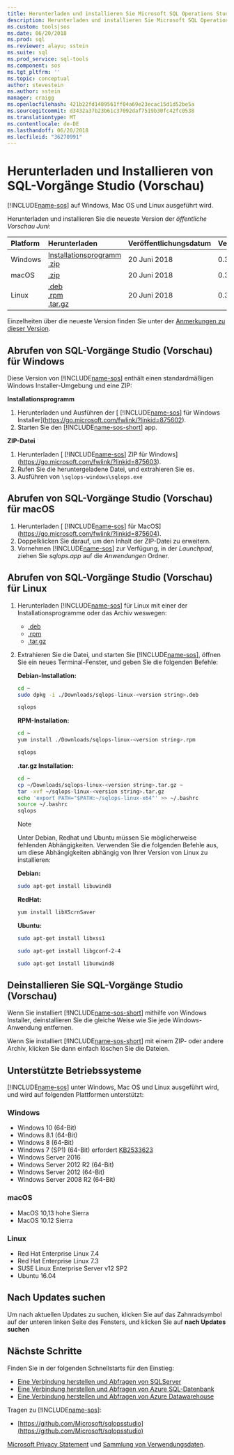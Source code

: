 ```yaml
---
title: Herunterladen und installieren Sie Microsoft SQL Operations Studio (Vorschau) | Microsoft Docs
description: Herunterladen und installieren Sie Microsoft SQL Operations Studio (Vorschau) für Windows, Mac OS oder Linux
ms.custom: tools|sos
ms.date: 06/20/2018
ms.prod: sql
ms.reviewer: alayu; sstein
ms.suite: sql
ms.prod_service: sql-tools
ms.component: sos
ms.tgt_pltfrm: ''
ms.topic: conceptual
author: stevestein
ms.author: sstein
manager: craigg
ms.openlocfilehash: 421b22fd1489561ff04a69e23ecac15d1d52be5a
ms.sourcegitcommit: d3432a37b23b61c37092daf7519b30fc42fc0538
ms.translationtype: MT
ms.contentlocale: de-DE
ms.lasthandoff: 06/20/2018
ms.locfileid: "36270991"
---
```

# <a name="download-and-install-sql-operations-studio-preview"></a>Herunterladen und Installieren von SQL-Vorgänge Studio (Vorschau)

[!INCLUDE[name-sos](../includes/name-sos.md)] auf Windows, Mac OS und Linux ausgeführt wird.

Herunterladen und installieren Sie die neueste Version der *öffentliche Vorschau Juni*:

|Platform|Herunterladen|Veröffentlichungsdatum| Version |
|:---|:---|:---|:---|
|Windows|[Installationsprogramm](https://go.microsoft.com/fwlink/?linkid=875602)<br>[.zip](https://go.microsoft.com/fwlink/?linkid=875603)|20 Juni 2018 |0.30.6|
|macOS|[.zip](https://go.microsoft.com/fwlink/?linkid=875604)|20 Juni 2018 |0.30.6|
|Linux|[.deb](https://go.microsoft.com/fwlink/?linkid=875607)<br>[.rpm](https://go.microsoft.com/fwlink/?linkid=875606)<br>[.tar.gz](https://go.microsoft.com/fwlink/?linkid=875605)|20 Juni 2018 |0.30.6|

Einzelheiten über die neueste Version finden Sie unter der [Anmerkungen zu dieser Version](release-notes.md).

## <a name="get-sql-operations-studio-preview-for-windows"></a>Abrufen von SQL-Vorgänge Studio (Vorschau) für Windows

Diese Version von [!INCLUDE[name-sos](../includes/name-sos-short.md)] enthält einen standardmäßigen Windows Installer-Umgebung und eine ZIP: 

**Installationsprogramm**

1. Herunterladen und Ausführen der [ [!INCLUDE[name-sos](../includes/name-sos-short.md)] für Windows Installer](https://go.microsoft.com/fwlink/?linkid=875602).
1. Starten Sie den [!INCLUDE[name-sos-short](../includes/name-sos-short.md)] app.


**ZIP-Datei**

1. Herunterladen [ [!INCLUDE[name-sos](../includes/name-sos-short.md)] ZIP für Windows](https://go.microsoft.com/fwlink/?linkid=875603).
2. Rufen Sie die heruntergeladene Datei, und extrahieren Sie es.
3. Ausführen von `\sqlops-windows\sqlops.exe`


## <a name="get-sql-operations-studio-preview-for-macos"></a>Abrufen von SQL-Vorgänge Studio (Vorschau) für macOS

1. Herunterladen [ [!INCLUDE[name-sos](../includes/name-sos-short.md)] für MacOS](https://go.microsoft.com/fwlink/?linkid=875604).
2. Doppelklicken Sie darauf, um den Inhalt der ZIP-Datei zu erweitern.
3. Vornehmen [!INCLUDE[name-sos](../includes/name-sos-short.md)] zur Verfügung, in der *Launchpad*, ziehen Sie *sqlops.app* auf die *Anwendungen* Ordner.


## <a name="get-sql-operations-studio-preview-for-linux"></a>Abrufen von SQL-Vorgänge Studio (Vorschau) für Linux

1. Herunterladen [!INCLUDE[name-sos](../includes/name-sos-short.md)] für Linux mit einer der Installationsprogramme oder das Archiv weswegen:
    - [.deb](https://go.microsoft.com/fwlink/?linkid=875607)
    - [.rpm](https://go.microsoft.com/fwlink/?linkid=875606)
    - [.tar.gz](https://go.microsoft.com/fwlink/?linkid=875605)
1. Extrahieren Sie die Datei, und starten Sie [!INCLUDE[name-sos](../includes/name-sos-short.md)], öffnen Sie ein neues Terminal-Fenster, und geben Sie die folgenden Befehle:

   **Debian-Installation:**
   ```bash
   cd ~
   sudo dpkg -i ./Downloads/sqlops-linux-<version string>.deb

   sqlops
   ```

   **RPM-Installation:**
   ```bash
   cd ~
   yum install ./Downloads/sqlops-linux-<version string>.rpm

   sqlops
   ```

   **.tar.gz Installation:**
   ```bash 
   cd ~ 
   cp ~/Downloads/sqlops-linux-<version string>.tar.gz ~ 
   tar -xvf ~/sqlops-linux-<version string>.tar.gz 
   echo 'export PATH="$PATH:~/sqlops-linux-x64"' >> ~/.bashrc
   source ~/.bashrc 
   sqlops 
   ``` 

   > [!NOTE]
   > Unter Debian, Redhat und Ubuntu müssen Sie möglicherweise fehlenden Abhängigkeiten. Verwenden Sie die folgenden Befehle aus, um diese Abhängigkeiten abhängig von Ihrer Version von Linux zu installieren:
   

   **Debian:** 
   ```bash
   sudo apt-get install libuwind8
   ```

   **RedHat:** 
   ```bash
   yum install libXScrnSaver
   ```

   **Ubuntu:** 
   ```bash
   sudo apt-get install libxss1

   sudo apt-get install libgconf-2-4

   sudo apt-get install libunwind8
   ```


## <a name="uninstall-sql-operations-studio-preview"></a>Deinstallieren Sie SQL-Vorgänge Studio (Vorschau)

Wenn Sie installiert [!INCLUDE[name-sos-short](../includes/name-sos-short.md)] mithilfe von Windows Installer, deinstallieren Sie die gleiche Weise wie Sie jede Windows-Anwendung entfernen.

Wenn Sie installiert [!INCLUDE[name-sos-short](../includes/name-sos-short.md)] mit einem ZIP- oder andere Archiv, klicken Sie dann einfach löschen Sie die Dateien.

## <a name="supported-operating-systems"></a>Unterstützte Betriebssysteme

[!INCLUDE[name-sos](../includes/name-sos-short.md)] unter Windows, Mac OS und Linux ausgeführt wird, und wird auf folgenden Plattformen unterstützt:

### <a name="windows"></a>Windows
- Windows 10 (64-Bit)
- Windows 8.1 (64-Bit)
- Windows 8 (64-Bit)
- Windows 7 (SP1) (64-Bit) erfordert [KB2533623](https://www.microsoft.com/en-us/download/details.aspx?id=26767)
- Windows Server 2016
- Windows Server 2012 R2 (64-Bit)
- Windows Server 2012 (64-Bit)
- Windows Server 2008 R2 (64-Bit)

### <a name="macos"></a>macOS
- MacOS 10,13 hohe Sierra
- MacOS 10.12 Sierra

### <a name="linux"></a>Linux
- Red Hat Enterprise Linux 7.4
- Red Hat Enterprise Linux 7.3
- SUSE Linux Enterprise Server v12 SP2
- Ubuntu 16.04

## <a name="check-for-updates"></a>Nach Updates suchen
Um nach aktuellen Updates zu suchen, klicken Sie auf das Zahnradsymbol auf der unteren linken Seite des Fensters, und klicken Sie auf **nach Updates suchen**

## <a name="next-steps"></a>Nächste Schritte

Finden Sie in der folgenden Schnellstarts für den Einstieg:
- [Eine Verbindung herstellen und Abfragen von SQLServer](quickstart-sql-server.md)
- [Eine Verbindung herstellen und Abfragen von Azure SQL-Datenbank](quickstart-sql-database.md)
- [Eine Verbindung herstellen und Abfragen von Azure Datawarehouse](quickstart-sql-dw.md)

Tragen zu [!INCLUDE[name-sos](../includes/name-sos-short.md)]:
- [https://github.com/Microsoft/sqlopsstudio](https://github.com/Microsoft/sqlopsstudio) 

[Microsoft Privacy Statement](https://go.microsoft.com/fwlink/?LinkId=521839) und [Sammlung von Verwendungsdaten](usage-data-collection.md).
